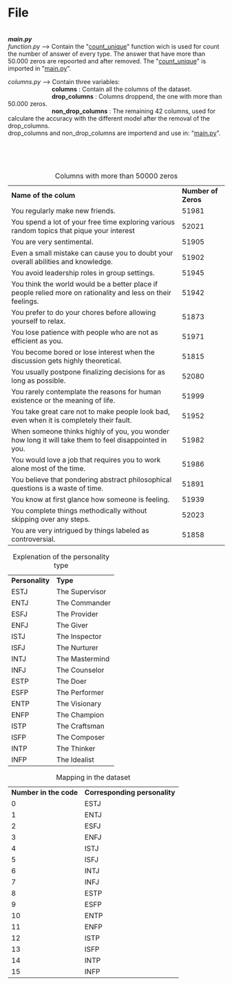 <h1>File</h1><br/>
<b><i>main.py</i></b><br/>
<i>function.py</i> --> Contain the "<ins>count_unique</ins>" function wich is used for count the number of answer of every type. The answer that have more than 50.000 zeros are repoorted and after 
                        removed. The "<ins>count_unique</ins>" is imported in "<ins>main.py</ins>".

<i>columns.py</i> --> Contain three variables: <br/>
&emsp;&emsp;&emsp;&emsp;&emsp;&emsp;&emsp; <b>columns</b>           : Contain all the columns of the dataset.<br/>
&emsp;&emsp;&emsp;&emsp;&emsp;&emsp;&emsp; <b>drop_columns</b>      : Columns droppend, the one with more than 50.000 zeros.<br/>
&emsp;&emsp;&emsp;&emsp;&emsp;&emsp;&emsp; <b>non_drop_columns</b>  : The remaining 42 columns, used for calculare the accuracy with the different model after the removal of the drop_columns.<br/>
                     drop_columns and non_drop_columns are importend and use in: "<ins>main.py</ins>".<br/>




<br/><br/><br/>
<table>
<caption>Columns with more than 50000 zeros</caption>
<tr><td><b>Name of the colum</b></td> <td><b>Number of Zeros</b></td></tr>
<tr><td>You regularly make new friends.                                                                             </td><td>51981</td></tr>
<tr><td>You spend a lot of your free time exploring various random topics that pique your interest                  </td><td>52021</td></tr>
<tr><td>You are very sentimental.                                                                                   </td><td>51905</td></tr>
<tr><td>Even a small mistake can cause you to doubt your overall abilities and knowledge.                           </td><td>51902</td></tr>
<tr><td>You avoid leadership roles in group settings.                                                               </td><td>51945</td></tr>
<tr><td>You think the world would be a better place if people relied more on rationality and less on their feelings.</td><td>51942</td></tr>
<tr><td>You prefer to do your chores before allowing yourself to relax.                                             </td><td>51873</td></tr>
<tr><td>You lose patience with people who are not as efficient as you.                                              </td><td>51971</td></tr>
<tr><td>You become bored or lose interest when the discussion gets highly theoretical.                              </td><td>51815</td></tr>
<tr><td>You usually postpone finalizing decisions for as long as possible.                                          </td><td>52080</td></tr>
<tr><td>You rarely contemplate the reasons for human existence or the meaning of life.                              </td><td>51999</td></tr>
<tr><td>You take great care not to make people look bad, even when it is completely their fault.                    </td><td>51952</td></tr>
<tr><td>When someone thinks highly of you, you wonder how long it will take them to feel disappointed in you.       </td><td>51982</td></tr>
<tr><td>You would love a job that requires you to work alone most of the time.                                      </td><td>51986</td></tr>
<tr><td>You believe that pondering abstract philosophical questions is a waste of time.                             </td><td>51891</td></tr>
<tr><td>You know at first glance how someone is feeling.                                                            </td><td>51939</td></tr>
<tr><td>You complete things methodically without skipping over any steps.                                           </td><td>52023</td></tr>
<tr><td>You are very intrigued by things labeled as controversial.                                                  </td><td>51858</td></tr>
</table>

<table>
<caption>Explenation of the personality type</caption>
<tr><td><b>Personality</b></td><td><b>Type</b>    </td></tr>
<tr><td>ESTJ               </td><td>The Supervisor</td></tr>
<tr><td>ENTJ               </td><td>The Commander </td></tr>
<tr><td>ESFJ               </td><td>The Provider  </td></tr>
<tr><td>ENFJ               </td><td>The Giver     </td></tr>
<tr><td>ISTJ               </td><td>The Inspector </td></tr>
<tr><td>ISFJ               </td><td>The Nurturer  </td></tr>
<tr><td>INTJ               </td><td>The Mastermind</td></tr>
<tr><td>INFJ               </td><td>The Counselor </td></tr>
<tr><td>ESTP               </td><td>The Doer      </td></tr>
<tr><td>ESFP               </td><td>The Performer </td></tr>
<tr><td>ENTP               </td><td>The Visionary </td></tr>
<tr><td>ENFP               </td><td>The Champion  </td></tr>
<tr><td>ISTP               </td><td>The Craftsman </td></tr>
<tr><td>ISFP               </td><td>The Composer  </td></tr>
<tr><td>INTP               </td><td>The Thinker   </td></tr>
<tr><td>INFP               </td><td>The Idealist  </td></tr>
</table>



<table>
<caption>Mapping in the dataset</caption>
<tr><td><b>Number in the code</b></td><td><b>Corresponding personality</b></td></tr>
<tr><td>0                        </td><td>ESTJ                            </td></tr>
<tr><td>1                        </td><td>ENTJ                            </td></tr>
<tr><td>2                        </td><td>ESFJ                            </td></tr>
<tr><td>3                        </td><td>ENFJ                            </td></tr>
<tr><td>4                        </td><td>ISTJ                            </td></tr>
<tr><td>5                        </td><td>ISFJ                            </td></tr>
<tr><td>6                        </td><td>INTJ                            </td></tr>
<tr><td>7                        </td><td>INFJ                            </td></tr>
<tr><td>8                        </td><td>ESTP                            </td></tr>
<tr><td>9                        </td><td>ESFP                            </td></tr>
<tr><td>10                       </td><td>ENTP                            </td></tr>
<tr><td>11                       </td><td>ENFP                            </td></tr>
<tr><td>12                       </td><td>ISTP                            </td></tr>
<tr><td>13                       </td><td>ISFP                            </td></tr>
<tr><td>14                       </td><td>INTP                            </td></tr>
<tr><td>15                       </td><td>INFP                            </td></tr>
</table>
